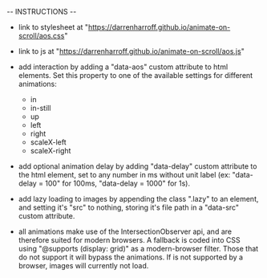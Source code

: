 -- INSTRUCTIONS --

- link to stylesheet at "https://darrenharroff.github.io/animate-on-scroll/aos.css"

- link to js at "https://darrenharroff.github.io/animate-on-scroll/aos.js"

- add interaction by adding a "data-aos" custom attribute to html elements. Set this property to one of the available settings for different animations:

  - in
  - in-still
  - up
  - left
  - right
  - scaleX-left
  - scaleX-right

- add optional animation delay by adding "data-delay" custom attribute to the html element, set to any number in ms without unit label (ex: "data-delay = 100" for 100ms, "data-delay = 1000" for 1s).

- add lazy loading to images by appending the class ".lazy" to an element, and setting it's "src" to nothing, storing it's file path in a "data-src" custom attribute.

* all animations make use of the IntersectionObserver api, and are therefore suited for modern browsers. A fallback is coded into CSS using "@supports (display: grid)" as a modern-browser filter. Those that do not support it will bypass the animations. If is not supported by a browser, images will currently not load.
